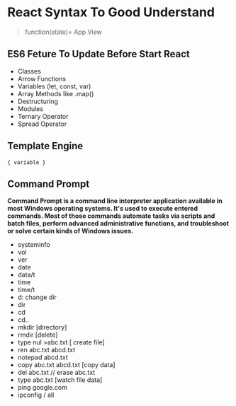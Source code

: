 # React Syntax To Good Understand 

> function(state)= App View 

## ES6 Feture To Update Before Start React

- Classes
- Arrow Functions
- Variables (let, const, var)
- Array Methods like .map()
- Destructuring
- Modules
- Ternary Operator
- Spread Operator

## Template Engine 

```
{ variable }
```

## Command Prompt 

**Command Prompt is a command line interpreter application available in most Windows operating systems. It's used to execute entered commands. Most of those commands automate tasks via scripts and batch files, perform advanced administrative functions, and troubleshoot or solve certain kinds of Windows issues.**

- systeminfo
- vol
- ver
- date
- data/t
- time
- time/t
- d: change dir
- dir
- cd
- cd..
- mkdir [directory]
- rmdir [delete]
- type nul >abc.txt [ create file] 
- ren abc.txt abcd.txt
- notepad abcd.txt
- copy abc.txt abcd.txt [copy data]
- del abc.txt // erase abc.txt
- type abc.txt [watch file data]
- ping google.com
- ipconfig / all






